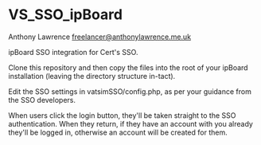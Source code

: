 VS_SSO_ipBoard
==============

Anthony Lawrence <freelancer@anthonylawrence.me.uk>


ipBoard SSO integration for Cert's SSO.

Clone this repository and then copy the files into the root of your ipBoard installation (leaving the directory structure in-tact).

Edit the SSO settings in vatsimSSO/config.php, as per your guidance from the SSO developers.

When users click the login button, they'll be taken straight to the SSO authentication.  When they return, if they have an account with you already they'll be logged in, otherwise an account will be created for them.
